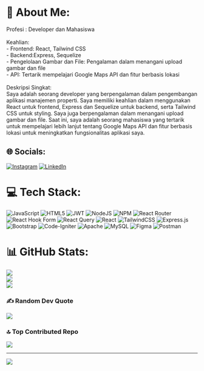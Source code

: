 # 💫 About Me:
Profesi : Developer dan Mahasiswa<br><br>Keahlian:<br>- Frontend: React, Tailwind CSS<br>- Backend:Express, Sequelize<br>- Pengelolaan Gambar dan File: Pengalaman dalam menangani upload gambar dan file<br>- API: Tertarik mempelajari Google Maps API dan fitur berbasis lokasi<br><br>Deskripsi Singkat:<br>Saya adalah seorang developer yang berpengalaman dalam pengembangan aplikasi manajemen properti. Saya memiliki keahlian dalam menggunakan React untuk frontend, Express dan Sequelize untuk backend, serta Tailwind CSS untuk styling. Saya juga berpengalaman dalam menangani upload gambar dan file. Saat ini, saya adalah seorang mahasiswa yang tertarik untuk mempelajari lebih lanjut tentang Google Maps API dan fitur berbasis lokasi untuk meningkatkan fungsionalitas aplikasi saya.<br>


## 🌐 Socials:
[![Instagram](https://img.shields.io/badge/Instagram-%23E4405F.svg?logo=Instagram&logoColor=white)](https://instagram.com/barra.adhan) [![LinkedIn](https://img.shields.io/badge/LinkedIn-%230077B5.svg?logo=linkedin&logoColor=white)](https://linkedin.com/in/bagassrr17) 

# 💻 Tech Stack:
![JavaScript](https://img.shields.io/badge/javascript-%23323330.svg?style=for-the-badge&logo=javascript&logoColor=%23F7DF1E) ![HTML5](https://img.shields.io/badge/html5-%23E34F26.svg?style=for-the-badge&logo=html5&logoColor=white) ![JWT](https://img.shields.io/badge/JWT-black?style=for-the-badge&logo=JSON%20web%20tokens) ![NodeJS](https://img.shields.io/badge/node.js-6DA55F?style=for-the-badge&logo=node.js&logoColor=white) ![NPM](https://img.shields.io/badge/NPM-%23CB3837.svg?style=for-the-badge&logo=npm&logoColor=white) ![React Router](https://img.shields.io/badge/React_Router-CA4245?style=for-the-badge&logo=react-router&logoColor=white) ![React Hook Form](https://img.shields.io/badge/React%20Hook%20Form-%23EC5990.svg?style=for-the-badge&logo=reacthookform&logoColor=white) ![React Query](https://img.shields.io/badge/-React%20Query-FF4154?style=for-the-badge&logo=react%20query&logoColor=white) ![React](https://img.shields.io/badge/react-%2320232a.svg?style=for-the-badge&logo=react&logoColor=%2361DAFB) ![TailwindCSS](https://img.shields.io/badge/tailwindcss-%2338B2AC.svg?style=for-the-badge&logo=tailwind-css&logoColor=white) ![Express.js](https://img.shields.io/badge/express.js-%23404d59.svg?style=for-the-badge&logo=express&logoColor=%2361DAFB) ![Bootstrap](https://img.shields.io/badge/bootstrap-%238511FA.svg?style=for-the-badge&logo=bootstrap&logoColor=white) ![Code-Igniter](https://img.shields.io/badge/CodeIgniter-%23EF4223.svg?style=for-the-badge&logo=codeIgniter&logoColor=white) ![Apache](https://img.shields.io/badge/apache-%23D42029.svg?style=for-the-badge&logo=apache&logoColor=white) ![MySQL](https://img.shields.io/badge/mysql-4479A1.svg?style=for-the-badge&logo=mysql&logoColor=white) ![Figma](https://img.shields.io/badge/figma-%23F24E1E.svg?style=for-the-badge&logo=figma&logoColor=white) ![Postman](https://img.shields.io/badge/Postman-FF6C37?style=for-the-badge&logo=postman&logoColor=white)
# 📊 GitHub Stats:
![](https://github-readme-stats.vercel.app/api?username=bagasrr&theme=dark&hide_border=false&include_all_commits=true&count_private=true)<br/>
![](https://github-readme-streak-stats.herokuapp.com/?user=bagasrr&theme=dark&hide_border=false)<br/>
![](https://github-readme-stats.vercel.app/api/top-langs/?username=bagasrr&theme=dark&hide_border=false&include_all_commits=true&count_private=true&layout=compact)

### ✍️ Random Dev Quote
![](https://quotes-github-readme.vercel.app/api?type=horizontal&theme=radical)

### 🔝 Top Contributed Repo
![](https://github-contributor-stats.vercel.app/api?username=bagasrr&limit=5&theme=dracula&combine_all_yearly_contributions=true)

---
[![](https://visitcount.itsvg.in/api?id=bagasrr&icon=0&color=0)](https://visitcount.itsvg.in)

<!-- Proudly created with GPRM ( https://gprm.itsvg.in ) -->

